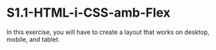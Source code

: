 # S1.1-HTML-i-CSS-amb-Flex
In this exercise, you will have to create a layout that works on desktop, mobile, and tablet.
